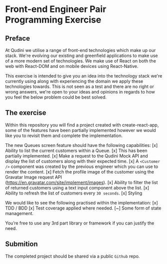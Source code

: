 # Front-end Engineer Pair Programming Exercise

## Preface

At Qudini we utilise a range of front-end technologies which make up our stack. We're evolving our existing and greenfield applications to make use of a more modern set of technologies. We make use of React on both the web with React-DOM and on mobile devices using React-Native.

This exercise is intended to give you an idea into the technology stack we're currently using along with experiencing the domain we apply these technologies towards. This is not seen as a test and there are no right or wrong answers, we're open to your ideas and opinions in regards to how you feel the below problem could be best solved.

## The exercise

Within this repository you will find a project created with create-react-app, some of the features have been partially implemented however we would like you to revisit them and complete the implementation.

The new Queues screen feature should have the following capabilities:
[x] Ability to list the current customers within a Queue.
    [x] This has been partially implemented.
[x] Make a request to the Qudini Mock API and display the list of customers along with their expected time.
    [x] A `<Customer />` component was created by the previous engineer which you can use to render the content.
[x] Fetch the profile image of the customer using the Gravatar Image request API (https://en.gravatar.com/site/implement/images).
[x] Ability to filter the list of returned customers using a text input component above the list.
[x] Ability to refresh the list of customers every `30 seconds`.
[x] Styling 

We would like to see the following practised within the implementation:
[x] TDD / BDD
[x] Test coverage applied where needed.
[~] Some form of state management.

You’re free to use any 3rd part library or framework if you can justify the need.

## Submition
The completed project should be shared via a public `Github` repo.


